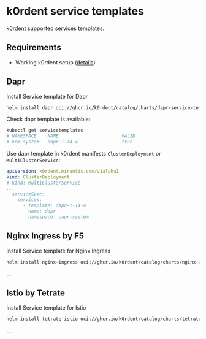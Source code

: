 # k0rdent service templates
[k0rdent](https://k0rdent.github.io/docs/) supported services templates.

## Requirements
- Working k0rdent setup ([details](https://k0rdent.github.io/docs/quick-start/installation/#requirements)).

## Dapr
Install Service template for Dapr
~~~bash
helm install dapr oci://ghcr.io/k0rdent/catalog/charts/dapr-service-template
~~~

Check dapr template is available:
~~~bash
kubectl get servicetemplates
# NAMESPACE    NAME                       VALID
# kcm-system   dapr-1-14-4                true
~~~

Use dapr template in k0rdent manifests `ClusterDeployment` or `MultiClusterService`:
~~~yaml
apiVersion: k0rdent.mirantis.com/v1alpha1
kind: ClusterDeployment
# kind: MultiClusterService
...
  serviceSpec:
    services:
      - template: dapr-1-14-4
        name: dapr
        namespace: dapr-system
~~~

## Nginx Ingress by F5
Install Service template for Nginx Ingress
~~~bash
helm install nginx-ingress oci://ghcr.io/k0rdent/catalog/charts/nginx-ingress-service-template
~~~
...

## Istio by Tetrate
Install Service template for Istio
~~~bash
helm install tetrate-istio oci://ghcr.io/k0rdent/catalog/charts/tetrate-istio-service-template
~~~
...
